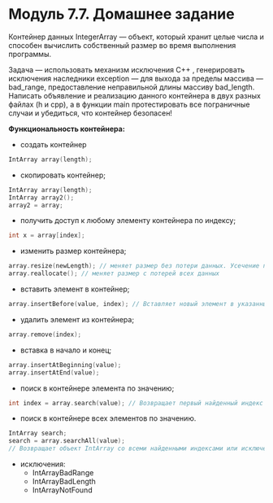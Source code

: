 # Модуль 7.7. Домашнее задание

Контейнер данных IntegerArray — объект, который хранит целые числа и способен вычислить собственный размер во время выполнения программы.

Задача — использовать механизм исключения C++ , генерировать исключения наследники exception — для выхода за пределы массива — bad_range, предоставление неправильной длины массиву bad_length. Написать объявление и реализацию данного контейнера в двух разных файлах (h и сpp), а в функции main протестировать все пограничные случаи и убедиться, что контейнер безопасен!

**Функциональность контейнера:** 
* создать контейнер
```cpp
IntArray array(length);
```
* скопировать контейнер;
```cpp
IntArray array(length);
IntArray array2();
array2 = array;
```
* получить доступ к любому элементу контейнера по индексу;
```cpp
int x = array[index];
```
* изменить размер контейнера;
```cpp
array.resize(newLength); // меняет размер без потери данных. Усечение при уменьшении размера.
array.reallocate(); // меняет размер с потерей всех данных
```
* вставить элемент в контейнер;
```cpp
array.insertBefore(value, index); // Вставляет новый элемент в указанный индекс без потери данных.
```
* удалить элемент из контейнера;
```cpp
array.remove(index); 
```
* вставка в начало и конец;
```cpp
array.insertAtBeginning(value);
array.insertAtEnd(value);
```
* поиск в контейнере элемента по значению;
```cpp
int index = array.search(value); // Возвращает первый найденный индекс или исключение IntArrayNotFound
```
* поиск в контейнере всех элементов по значению.
```cpp
IntArray search;
search = array.searchAll(value); 
// Возвращает объект IntArray со всеми найденными индексами или исключение IntArrayNotFound
```
* исключения: 
  - IntArrayBadRange
  - IntArrayBadLength
  - IntArrayNotFound